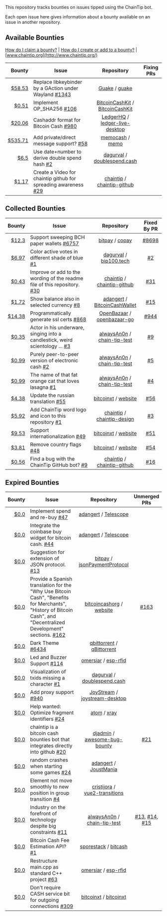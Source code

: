This repository tracks bounties on issues tipped using the ChainTip bot. 

Each open issue here gives information about a bounty available on an issue in another repository.


## Available Bounties

[How do I claim a bounty?](http://www.chaintip.org/github#claim-bounty) |  [How do I create or add to a bounty?](http://www.chaintip.org/github#tip-issue) | [www.chaintip.org](http://www.chaintip.org/)

Bounty | Issue | Repository | Fixing PRs
---: | --- | :---: | :---:
[$58.53](http://github.chaintip.org/chaintip/bounties/issues/44) | Replace libkeybinder by a GAction under Wayland [#1343](http://github.chaintip.org/Guake/guake/issues/1343) | [Guake](http://github.chaintip.org/Guake) / [guake](http://github.chaintip.org/Guake/guake) | 
[$0.51](http://github.chaintip.org/chaintip/bounties/issues/43) | Implement OP_SHA256 [#106](http://github.chaintip.org/BitcoinCashKit/BitcoinCashKit/issues/106) | [BitcoinCashKit](http://github.chaintip.org/BitcoinCashKit) /<br>[BitcoinCashKit](http://github.chaintip.org/BitcoinCashKit/BitcoinCashKit) | 
[$20.06](http://github.chaintip.org/chaintip/bounties/issues/41) | Cashaddr format for Bitcoin Cash [#980](http://github.chaintip.org/LedgerHQ/ledger-live-desktop/issues/980) | [LedgerHQ](http://github.chaintip.org/LedgerHQ) /<br>[ledger-live-desktop](http://github.chaintip.org/LedgerHQ/ledger-live-desktop) | 
[$535.71](http://github.chaintip.org/chaintip/bounties/issues/40) | Add private/direct message support? [#58](http://github.chaintip.org/memocash/memo/issues/58) | [memocash](http://github.chaintip.org/memocash) / [memo](http://github.chaintip.org/memocash/memo) | 
[$6.5](http://github.chaintip.org/chaintip/bounties/issues/38) | Use date+number to derive double spend hash [#2](http://github.chaintip.org/dagurval/doublespend.cash/issues/2) | [dagurval](http://github.chaintip.org/dagurval) /<br>[doublespend.cash](http://github.chaintip.org/dagurval/doublespend.cash) | 
[$1.17](http://github.chaintip.org/chaintip/bounties/issues/24) | Create a Video for chaintip github for spreading awareness [#29](http://github.chaintip.org/chaintip/chaintip-github/issues/29) | [chaintip](http://github.chaintip.org/chaintip) /<br>[chaintip-github](http://github.chaintip.org/chaintip/chaintip-github) | 

## Collected Bounties

Bounty | Issue | Repository | Fixed By PR
---: | --- | :---: | :---:
[$12.3](http://github.chaintip.org/chaintip/bounties/issues/32) | Support sweeping BCH paper wallets [#6757](http://github.chaintip.org/bitpay/copay/issues/6757) | [bitpay](http://github.chaintip.org/bitpay) / [copay](http://github.chaintip.org/bitpay/copay) | [#8698](http://github.chaintip.org/bitpay/copay/pull/8698)
[$6.97](http://github.chaintip.org/chaintip/bounties/issues/28) | Color active votes in different shade of blue [#1](http://github.chaintip.org/dagurval/bip100.tech/issues/1) | [dagurval](http://github.chaintip.org/dagurval) / [bip100.tech](http://github.chaintip.org/dagurval/bip100.tech) | [#2](http://github.chaintip.org/dagurval/bip100.tech/pull/2)
[$0.43](http://github.chaintip.org/chaintip/bounties/issues/25) | Improve or add to the wording of the readme file of this repository. [#30](http://github.chaintip.org/chaintip/chaintip-github/issues/30) | [chaintip](http://github.chaintip.org/chaintip) /<br>[chaintip-github](http://github.chaintip.org/chaintip/chaintip-github) | [#31](http://github.chaintip.org/chaintip/chaintip-github/pull/31)
[$1.72](http://github.chaintip.org/chaintip/bounties/issues/21) | Show balance also in selected currency [#8](http://github.chaintip.org/adangert/BitcoinCashWallet/issues/8) | [adangert](http://github.chaintip.org/adangert) /<br>[BitcoinCashWallet](http://github.chaintip.org/adangert/BitcoinCashWallet) | [#15](http://github.chaintip.org/adangert/BitcoinCashWallet/pull/15)
[$14.38](http://github.chaintip.org/chaintip/bounties/issues/15) | Programmatically generate ssl certs [#868](http://github.chaintip.org/OpenBazaar/openbazaar-go/issues/868) | [OpenBazaar](http://github.chaintip.org/OpenBazaar) /<br>[openbazaar-go](http://github.chaintip.org/OpenBazaar/openbazaar-go) | [#944](http://github.chaintip.org/OpenBazaar/openbazaar-go/pull/944)
[$0.35](http://github.chaintip.org/chaintip/bounties/issues/14) | Actor in his underware, singing into a candlestick, weird scientology ... [#3](http://github.chaintip.org/alwaysAn0n/chain-tip-test/issues/3) | [alwaysAn0n](http://github.chaintip.org/alwaysAn0n) /<br>[chain-tip-test](http://github.chaintip.org/alwaysAn0n/chain-tip-test) | [#9](http://github.chaintip.org/alwaysAn0n/chain-tip-test/pull/9)
[$0.99](http://github.chaintip.org/chaintip/bounties/issues/13) | Purely peer-to-peer version of electronic cash [#2](http://github.chaintip.org/alwaysAn0n/chain-tip-test/issues/2) | [alwaysAn0n](http://github.chaintip.org/alwaysAn0n) /<br>[chain-tip-test](http://github.chaintip.org/alwaysAn0n/chain-tip-test) | [#5](http://github.chaintip.org/alwaysAn0n/chain-tip-test/pull/5)
[$0.99](http://github.chaintip.org/chaintip/bounties/issues/12) | The name of that fat orange cat that loves lasagna [#1](http://github.chaintip.org/alwaysAn0n/chain-tip-test/issues/1) | [alwaysAn0n](http://github.chaintip.org/alwaysAn0n) /<br>[chain-tip-test](http://github.chaintip.org/alwaysAn0n/chain-tip-test) | [#4](http://github.chaintip.org/alwaysAn0n/chain-tip-test/pull/4)
[$4.38](http://github.chaintip.org/chaintip/bounties/issues/11) | Update the russian translation [#55](http://github.chaintip.org/bitcoinxt/website/issues/55) | [bitcoinxt](http://github.chaintip.org/bitcoinxt) / [website](http://github.chaintip.org/bitcoinxt/website) | [#56](http://github.chaintip.org/bitcoinxt/website/pull/56)
[$5.92](http://github.chaintip.org/chaintip/bounties/issues/8) | Add ChainTip word logo and icon to this repository [#1](http://github.chaintip.org/chaintip/chaintip-design/issues/1) | [chaintip](http://github.chaintip.org/chaintip) /<br>[chaintip-design](http://github.chaintip.org/chaintip/chaintip-design) | [#3](http://github.chaintip.org/chaintip/chaintip-design/pull/3)
[$9.53](http://github.chaintip.org/chaintip/bounties/issues/7) | Support internationalization [#49](http://github.chaintip.org/bitcoinxt/website/issues/49) | [bitcoinxt](http://github.chaintip.org/bitcoinxt) / [website](http://github.chaintip.org/bitcoinxt/website) | [#51](http://github.chaintip.org/bitcoinxt/website/pull/51)
[$3.81](http://github.chaintip.org/chaintip/bounties/issues/6) | Remove country flags [#48](http://github.chaintip.org/bitcoinxt/website/issues/48) | [bitcoinxt](http://github.chaintip.org/bitcoinxt) / [website](http://github.chaintip.org/bitcoinxt/website) | [#54](http://github.chaintip.org/bitcoinxt/website/pull/54)
[$0.56](http://github.chaintip.org/chaintip/bounties/issues/4) | Find a bug with the ChainTip GitHub bot? [#9](http://github.chaintip.org/chaintip/chaintip-github/issues/9) | [chaintip](http://github.chaintip.org/chaintip) /<br>[chaintip-github](http://github.chaintip.org/chaintip/chaintip-github) | [#16](http://github.chaintip.org/chaintip/chaintip-github/pull/16)

## Expired Bounties

Bounty | Issue | Repository | Unmerged PRs
---: | --- | :---: | :---:
[$0.0](http://github.chaintip.org/chaintip/bounties/issues/37) | Implement spend and re-buy [#47](http://github.chaintip.org/adangert/Telescope/issues/47) | [adangert](http://github.chaintip.org/adangert) / [Telescope](http://github.chaintip.org/adangert/Telescope) | 
[$0.0](http://github.chaintip.org/chaintip/bounties/issues/36) | Integrate the coinbase buy widget for bitcoin cash. [#44](http://github.chaintip.org/adangert/Telescope/issues/44) | [adangert](http://github.chaintip.org/adangert) / [Telescope](http://github.chaintip.org/adangert/Telescope) | 
[$0.0](http://github.chaintip.org/chaintip/bounties/issues/35) | Suggestion for extension of JSON protocol. [#13](http://github.chaintip.org/bitpay/jsonPaymentProtocol/issues/13) | [bitpay](http://github.chaintip.org/bitpay) /<br>[jsonPaymentProtocol](http://github.chaintip.org/bitpay/jsonPaymentProtocol) | 
[$0.0](http://github.chaintip.org/chaintip/bounties/issues/33) | Provide a Spanish translation for the "Why Use Bitcoin Cash", "Benefits for Merchants", "History of Bitcoin Cash", and "Decentralized Development" sections. [#162](http://github.chaintip.org/bitcoincashorg/website/issues/162) | [bitcoincashorg](http://github.chaintip.org/bitcoincashorg) / [website](http://github.chaintip.org/bitcoincashorg/website) | [#163](http://github.chaintip.org/bitcoincashorg/website/pull/163)
[$0.0](http://github.chaintip.org/chaintip/bounties/issues/31) | Dark Theme [#6434](http://github.chaintip.org/qbittorrent/qBittorrent/issues/6434) | [qbittorrent](http://github.chaintip.org/qbittorrent) / [qBittorrent](http://github.chaintip.org/qbittorrent/qBittorrent) | 
[$0.0](http://github.chaintip.org/chaintip/bounties/issues/30) | Led and Buzzer Support [#114](http://github.chaintip.org/omersiar/esp-rfid/issues/114) | [omersiar](http://github.chaintip.org/omersiar) / [esp-rfid](http://github.chaintip.org/omersiar/esp-rfid) | 
[$0.0](http://github.chaintip.org/chaintip/bounties/issues/29) | Visualization of txids missing a character [#1](http://github.chaintip.org/dagurval/doublespend.cash/issues/1) | [dagurval](http://github.chaintip.org/dagurval) /<br>[doublespend.cash](http://github.chaintip.org/dagurval/doublespend.cash) | 
[$0.0](http://github.chaintip.org/chaintip/bounties/issues/27) | Add proxy support [#940](http://github.chaintip.org/JoyStream/joystream-desktop/issues/940) | [JoyStream](http://github.chaintip.org/JoyStream) /<br>[joystream-desktop](http://github.chaintip.org/JoyStream/joystream-desktop) | 
[$0.0](http://github.chaintip.org/chaintip/bounties/issues/26) | Help wanted: Optimize fragment identifiers [#24](http://github.chaintip.org/atom/xray/issues/24) | [atom](http://github.chaintip.org/atom) / [xray](http://github.chaintip.org/atom/xray) | 
[$0.0](http://github.chaintip.org/chaintip/bounties/issues/23) | chaintip is a bitcoin cash bounties bot that integrates directly into github [#20](http://github.chaintip.org/djadmin/awesome-bug-bounty/issues/20) | [djadmin](http://github.chaintip.org/djadmin) /<br>[awesome-bug-bounty](http://github.chaintip.org/djadmin/awesome-bug-bounty) | [#21](http://github.chaintip.org/djadmin/awesome-bug-bounty/pull/21)
[$0.0](http://github.chaintip.org/chaintip/bounties/issues/22) | random crashes when starting some games [#24](http://github.chaintip.org/adangert/JoustMania/issues/24) | [adangert](http://github.chaintip.org/adangert) / [JoustMania](http://github.chaintip.org/adangert/JoustMania) | 
[$0.0](http://github.chaintip.org/chaintip/bounties/issues/20) | Element not move smoothly to new position in group transition [#4](http://github.chaintip.org/cristijora/vue2-transitions/issues/4) | [cristijora](http://github.chaintip.org/cristijora) /<br>[vue2-transitions](http://github.chaintip.org/cristijora/vue2-transitions) | 
[$0.0](http://github.chaintip.org/chaintip/bounties/issues/18) | Industry on the forefront of technology despite big constraints [#11](http://github.chaintip.org/alwaysAn0n/chain-tip-test/issues/11) | [alwaysAn0n](http://github.chaintip.org/alwaysAn0n) /<br>[chain-tip-test](http://github.chaintip.org/alwaysAn0n/chain-tip-test) | [#13](http://github.chaintip.org/alwaysAn0n/chain-tip-test/pull/13), [#14](http://github.chaintip.org/alwaysAn0n/chain-tip-test/pull/14), [#15](http://github.chaintip.org/alwaysAn0n/chain-tip-test/pull/15)
[$0.0](http://github.chaintip.org/chaintip/bounties/issues/16) | Bitcoin Cash Fee Estimation API? [#1](http://github.chaintip.org/sporestack/bitcash/issues/1) | [sporestack](http://github.chaintip.org/sporestack) / [bitcash](http://github.chaintip.org/sporestack/bitcash) | 
[$0.0](http://github.chaintip.org/chaintip/bounties/issues/9) | Restructure main.cpp as standard C++ project [#63](http://github.chaintip.org/omersiar/esp-rfid/issues/63) | [omersiar](http://github.chaintip.org/omersiar) / [esp-rfid](http://github.chaintip.org/omersiar/esp-rfid) | 
[$0.0](http://github.chaintip.org/chaintip/bounties/issues/5) | Don't require CASH service bit for outgoing connections [#309](http://github.chaintip.org/bitcoinxt/bitcoinxt/issues/309) | [bitcoinxt](http://github.chaintip.org/bitcoinxt) / [bitcoinxt](http://github.chaintip.org/bitcoinxt/bitcoinxt) | 


